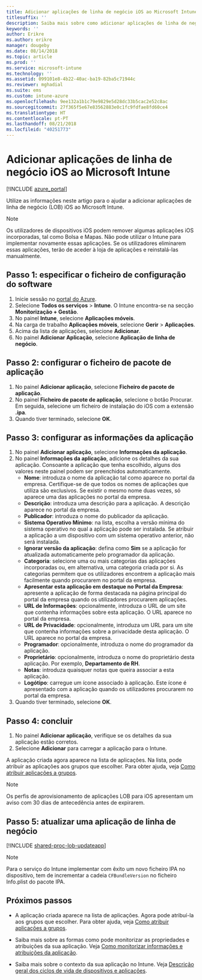 ```yaml
---
title: Adicionar aplicações de linha de negócio iOS ao Microsoft Intune
titlesuffix: ''
description: Saiba mais sobre como adicionar aplicações de linha de negócio iOS ao Microsoft Intune.
keywords: ''
author: Erikre
ms.author: erikre
manager: dougeby
ms.date: 08/14/2018
ms.topic: article
ms.prod: ''
ms.service: microsoft-intune
ms.technology: ''
ms.assetid: 099101e8-4b22-40ac-ba19-82ba5c71944c
ms.reviewer: mghadial
ms.suite: ems
ms.custom: intune-azure
ms.openlocfilehash: 9ee132a1b1c79e9829e5d28dc33b5cac2e52c8ac
ms.sourcegitcommit: 27f365f5e67e83562883e0c1fc9fdfae8fd60ce4
ms.translationtype: HT
ms.contentlocale: pt-PT
ms.lasthandoff: 08/21/2018
ms.locfileid: "40251773"
---
```

# <a name="add-an-ios-line-of-business-app-to-microsoft-intune"></a>Adicionar aplicações de linha de negócio iOS ao Microsoft Intune

[!INCLUDE [azure_portal](./includes/azure_portal.md)]

Utilize as informações neste artigo para o ajudar a adicionar aplicações de linha de negócio (LOB) iOS ao Microsoft Intune.

>[!NOTE]
>Os utilizadores de dispositivos iOS podem remover algumas aplicações iOS incorporadas, tal como Bolsa e Mapas. Não pode utilizar o Intune para implementar novamente essas aplicações. Se os utilizadores eliminarem essas aplicações, terão de aceder à loja de aplicações e reinstalá-las manualmente.

## <a name="step-1-specify-the-software-setup-file"></a>Passo 1: especificar o ficheiro de configuração do software

1. Inicie sessão no [portal do Azure](https://portal.azure.com).
2. Selecione **Todos os serviços** > **Intune**. O Intune encontra-se na secção **Monitorização + Gestão**.
3. No painel **Intune**, selecione **Aplicações móveis**.
4. Na carga de trabalho **Aplicações móveis**, selecione **Gerir** > **Aplicações**.
5. Acima da lista de aplicações, selecione **Adicionar**.
6. No painel **Adicionar Aplicação**, selecione **Aplicação de linha de negócio**.

## <a name="step-2-configure-the-app-package-file"></a>Passo 2: configurar o ficheiro de pacote de aplicação

1. No painel **Adicionar aplicação**, selecione **Ficheiro de pacote de aplicação**.
2. No painel **Ficheiro de pacote de aplicação**, selecione o botão Procurar. Em seguida, selecione um ficheiro de instalação do iOS com a extensão **.ipa**.
3. Quando tiver terminado, selecione **OK**.


## <a name="step-3-configure-app-information"></a>Passo 3: configurar as informações da aplicação

1. No painel **Adicionar aplicação**, selecione **Informações da aplicação**.
2. No painel **Informações da aplicação**, adicione os detalhes da sua aplicação. Consoante a aplicação que tenha escolhido, alguns dos valores neste painel podem ser preenchidos automaticamente.
    - **Nome**: introduza o nome da aplicação tal como aparece no portal da empresa. Certifique-se de que todos os nomes de aplicações que utiliza são exclusivos. Se existir o mesmo nome duas vezes, só aparece uma das aplicações no portal da empresa.
    - **Descrição**: introduza uma descrição para a aplicação. A descrição aparece no portal da empresa.
    - **Publicador**: introduza o nome do publicador da aplicação.
    - **Sistema Operativo Mínimo**: na lista, escolha a versão mínima do sistema operativo no qual a aplicação pode ser instalada. Se atribuir a aplicação a um dispositivo com um sistema operativo anterior, não será instalada.
    - **Ignorar versão da aplicação**: defina como **Sim** se a aplicação for atualizada automaticamente pelo programador da aplicação.
    - **Categoria**: selecione uma ou mais categorias das aplicações incorporadas ou, em alternativa, uma categoria criada por si. As categorias permitem que os utilizadores encontrem a aplicação mais facilmente quando procurarem no portal da empresa.
    - **Apresentar esta aplicação em destaque no Portal da Empresa**: apresente a aplicação de forma destacada na página principal do portal da empresa quando os utilizadores procurarem aplicações.
    - **URL de Informações**: opcionalmente, introduza o URL de um site que contenha informações sobre esta aplicação. O URL aparece no portal da empresa.
    - **URL de Privacidade**: opcionalmente, introduza um URL para um site que contenha informações sobre a privacidade desta aplicação. O URL aparece no portal da empresa.
    - **Programador**: opcionalmente, introduza o nome do programador da aplicação.
    - **Proprietário**: opcionalmente, introduza o nome do proprietário desta aplicação. Por exemplo, **Departamento de RH**.
    - **Notas**: introduza quaisquer notas que queira associar a esta aplicação.
    - **Logótipo**: carregue um ícone associado à aplicação. Este ícone é apresentado com a aplicação quando os utilizadores procurarem no portal da empresa.
3. Quando tiver terminado, selecione **OK**.

## <a name="step-4-finish-up"></a>Passo 4: concluir

1. No painel **Adicionar aplicação**, verifique se os detalhes da sua aplicação estão corretos.
2. Selecione **Adicionar** para carregar a aplicação para o Intune.

A aplicação criada agora aparece na lista de aplicações. Na lista, pode atribuir as aplicações aos grupos que escolher. Para obter ajuda, veja [Como atribuir aplicações a grupos](apps-deploy.md).

> [!NOTE]
> Os perfis de aprovisionamento de aplicações LOB para iOS apresentam um aviso com 30 dias de antecedência antes de expirarem.

## <a name="step-5-update-a-line-of-business-app"></a>Passo 5: atualizar uma aplicação de linha de negócio

[!INCLUDE [shared-proc-lob-updateapp](./includes/shared-proc-lob-updateapp.md)]

> [!NOTE]
> Para o serviço do Intune implementar com êxito um novo ficheiro IPA no dispositivo, tem de incrementar a cadeia `CFBundleVersion` no ficheiro Info.plist do pacote IPA.

## <a name="next-steps"></a>Próximos passos

- A aplicação criada aparece na lista de aplicações. Agora pode atribuí-la aos grupos que escolher. Para obter ajuda, veja [Como atribuir aplicações a grupos](apps-deploy.md).

- Saiba mais sobre as formas como pode monitorizar as propriedades e atribuições da sua aplicação. Veja [Como monitorizar informações e atribuições da aplicação](apps-monitor.md).

- Saiba mais sobre o contexto da sua aplicação no Intune. Veja [Descrição geral dos ciclos de vida de dispositivos e aplicações](introduction-device-app-lifecycles.md).
